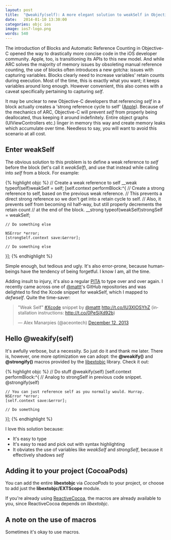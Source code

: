 ```yaml
---
layout: post
title:  "@weakify(self): A more elegant solution to weakSelf in Objective-C"
date:   2014-01-10 13:30:00
categories: objc ios
image: ios7-logo.png
words: 540
---
```


The introduction of Blocks and Automatic Reference Counting in Objective-C opened the way to drastically more concise code in the iOS developer community. Apple, too, is transitioning its APIs to this new model. And while ARC solves the majority of memory issues by obsoleting manual reference counting, the use of blocks often introduces a new gotcha: issues with capturing variables. Blocks clearly need to increase variables' retain counts during execution. Most of the time, this is exactly what you want; it keeps variables around long enough. However convenient, this also comes with a caveat specifically  pertaining to capturing *self*.

It may be unclear to new Objective-C developers that referencing *self* in a block actually creates a 'strong reference cycle to self' ([Apple](https://developer.apple.com/library/ios/documentation/cocoa/conceptual/ProgrammingWithObjectiveC/WorkingwithBlocks/WorkingwithBlocks.html#//apple_ref/doc/uid/TP40011210-CH8-SW16)). Because of the mechanics of ARC, Objective-C will prevent *self* from properly being deallocated, thus keeping it around indefinitely. Entire object graphs (UIViewControllers etc.) linger in memory this way and create memory leaks which accumulate over time. Needless to say, you will want to avoid this scenario at all cost.

## Enter weakSelf

The obvious solution to this problem is to define a weak reference to *self* before the block (let's call it *weakSelf*), and use that instead while calling into *self* from a block. For example:

{% highlight objc %}
// Create a weak reference to self
__weak typeof(self)weakSelf = self;
[self.context performBlock:^{
    // Create a strong reference to self, based on the previous weak reference.
    // This prevents a direct strong reference so we don't get into a retain cycle to self.
    // Also, it prevents self from becoming nil half-way, but still properly decrements the retain count
    // at the end of the block.
    __strong typeof(weakSelf)strongSelf = weakSelf;

    // Do something else

    NSError *error;
    [strongSelf.context save:&error];

    // Do something else
}];
{% endhighlight %}

Simple enough, but tedious and ugly. It's also error-prone,  because human-beings have the tendency of being forgetful. I know I am, all the time.

Adding insult to injury, it's also a regular [PITA](http://www.urbandictionary.com/define.php?term=PITA) to type over and over again. I recently came across one of [@mattt](https://twitter.com/mattt)'s GitHub repositories and was delighted to find the Xcode snippet for weakSelf, which I mapped to *defwself*. Quite the time-saver:

<blockquote class="twitter-tweet" lang="en"><p>&quot;Weak Self&quot; <a href="https://twitter.com/search?q=%23Xcode&amp;src=hash">#Xcode</a> snippet by <a href="https://twitter.com/mattt">@mattt</a> <a href="http://t.co/IU3XIOSYhZ">http://t.co/IU3XIOSYhZ</a> (installation instructions: <a href="http://t.co/0PeSjXd92b">http://t.co/0PeSjXd92b</a>)</p>&mdash; Alex Manarpies (@aceontech) <a href="https://twitter.com/aceontech/statuses/411149400053125121">December 12, 2013</a></blockquote>
<script async src="//platform.twitter.com/widgets.js" charset="utf-8"></script>

## Hello @weakify(self)

It's awfully verbose, but a necessity. So just do it and thank me later. There is, however, one more optimization we can adopt: the **@weakify()** and **@strongify()** macros provided by the  [libextobjc](https://github.com/jspahrsummers/libextobjc) library. Check it out:

{% highlight objc %}
// Do stuff
@weakify(self)
[self.context performBlock:^{
    // Analog to strongSelf in previous code snippet.
    @strongify(self)

    // You can just reference self as you normally would. Hurray.
    NSError *error;
    [self.context save:&error];

    // Do something
}];
{% endhighlight %}

I love this solution because:

- It's easy to type
- It's easy to read and pick out with syntax highlighting
- It obviates the use of variables like *weakSelf* and *strongSelf*, because it effectively shadows *self*

## Adding it to your project (CocoaPods)

You can add the entire **libextobjc** via *CocoaPods* to your project, or choose to add just the **libextobjc/EXTScope** module.

If you're already using [ReactiveCocoa](https://github.com/ReactiveCocoa/ReactiveCocoa), the macros are already available to you, since ReactiveCocoa depends on *libextobjc*.

## A note on the use of macros

Sometimes it's okay to use macros.